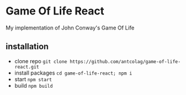 # Game Of Life React

My implementation of John Conway's Game Of Life

## installation

- clone repo `git clone https://github.com/antcolag/game-of-life-react.git`
- install packages `cd game-of-life-react; npm i` 
- start `npm start`
- build `npm build`

